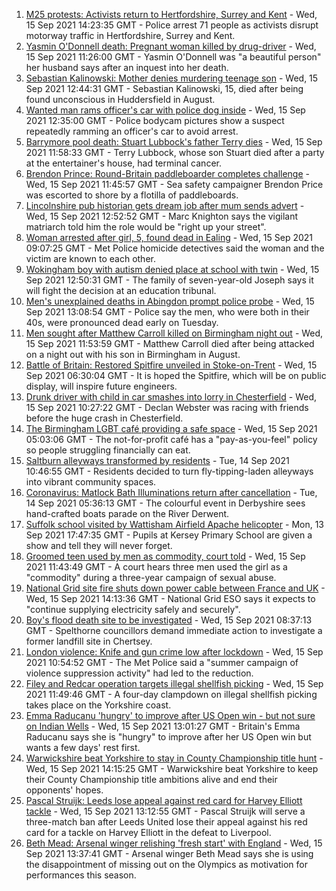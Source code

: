 1. [M25 protests: Activists return to Hertfordshire, Surrey and Kent](https://www.bbc.co.uk/news/uk-england-beds-bucks-herts-58569794?at_medium=RSS&at_campaign=KARANGA) - Wed, 15 Sep 2021 14:23:35 GMT - Police arrest 71 people as activists disrupt motorway traffic in Hertfordshire, Surrey and Kent.
2. [Yasmin O'Donnell death: Pregnant woman killed by drug-driver](https://www.bbc.co.uk/news/uk-england-lincolnshire-58569190?at_medium=RSS&at_campaign=KARANGA) - Wed, 15 Sep 2021 11:26:00 GMT - Yasmin O'Donnell was "a beautiful person" her husband says after an inquest into her death.
3. [Sebastian Kalinowski: Mother denies murdering teenage son](https://www.bbc.co.uk/news/uk-england-leeds-58569196?at_medium=RSS&at_campaign=KARANGA) - Wed, 15 Sep 2021 12:44:31 GMT - Sebastian Kalinowski, 15, died after being found unconscious in Huddersfield in August.
4. [Wanted man rams officer's car with police dog inside](https://www.bbc.co.uk/news/uk-england-northamptonshire-58572629?at_medium=RSS&at_campaign=KARANGA) - Wed, 15 Sep 2021 12:35:00 GMT - Police bodycam pictures show a suspect repeatedly ramming an officer's car to avoid arrest.
5. [Barrymore pool death: Stuart Lubbock's father Terry dies](https://www.bbc.co.uk/news/uk-england-essex-58571515?at_medium=RSS&at_campaign=KARANGA) - Wed, 15 Sep 2021 11:58:33 GMT - Terry Lubbock, whose son Stuart died after a party at the entertainer's house, had terminal cancer.
6. [Brendon Prince: Round-Britain paddleboarder completes challenge](https://www.bbc.co.uk/news/uk-england-devon-58572635?at_medium=RSS&at_campaign=KARANGA) - Wed, 15 Sep 2021 11:45:57 GMT - Sea safety campaigner Brendon Price was escorted to shore by a flotilla of paddleboards.
7. [Lincolnshire pub historian gets dream job after mum sends advert](https://www.bbc.co.uk/news/uk-england-lincolnshire-58571586?at_medium=RSS&at_campaign=KARANGA) - Wed, 15 Sep 2021 12:52:52 GMT - Marc Knighton says the vigilant matriarch told him the role would be "right up your street".
8. [Woman arrested after girl, 5, found dead in Ealing](https://www.bbc.co.uk/news/uk-england-london-58570575?at_medium=RSS&at_campaign=KARANGA) - Wed, 15 Sep 2021 09:07:25 GMT - Met Police homicide detectives said the woman and the victim are known to each other.
9. [Wokingham boy with autism denied place at school with twin](https://www.bbc.co.uk/news/uk-england-berkshire-58571113?at_medium=RSS&at_campaign=KARANGA) - Wed, 15 Sep 2021 12:50:31 GMT - The family of seven-year-old Joseph says it will fight the decision at an education tribunal.
10. [Men's unexplained deaths in Abingdon prompt police probe](https://www.bbc.co.uk/news/uk-england-oxfordshire-58570940?at_medium=RSS&at_campaign=KARANGA) - Wed, 15 Sep 2021 13:08:54 GMT - Police say the men, who were both in their 40s, were pronounced dead early on Tuesday.
11. [Men sought after Matthew Carroll killed on Birmingham night out](https://www.bbc.co.uk/news/uk-england-birmingham-58572241?at_medium=RSS&at_campaign=KARANGA) - Wed, 15 Sep 2021 11:53:59 GMT - Matthew Carroll died after being attacked on a night out with his son in Birmingham in August.
12. [Battle of Britain: Restored Spitfire unveiled in Stoke-on-Trent](https://www.bbc.co.uk/news/uk-england-stoke-staffordshire-58565502?at_medium=RSS&at_campaign=KARANGA) - Wed, 15 Sep 2021 06:30:04 GMT - It is hoped the Spitfire, which will be on public display, will inspire future engineers.
13. [Drunk driver with child in car smashes into lorry in Chesterfield](https://www.bbc.co.uk/news/uk-england-derbyshire-58571895?at_medium=RSS&at_campaign=KARANGA) - Wed, 15 Sep 2021 10:27:22 GMT - Declan Webster was racing with friends before the huge crash in Chesterfield.
14. [The Birmingham LGBT café providing a safe space](https://www.bbc.co.uk/news/uk-england-birmingham-58557971?at_medium=RSS&at_campaign=KARANGA) - Wed, 15 Sep 2021 05:03:06 GMT - The not-for-profit café has a "pay-as-you-feel" policy so people struggling financially can eat.
15. [Saltburn alleyways transformed by residents](https://www.bbc.co.uk/news/uk-england-tees-58559600?at_medium=RSS&at_campaign=KARANGA) - Tue, 14 Sep 2021 10:46:55 GMT - Residents decided to turn fly-tipping-laden alleyways into vibrant community spaces.
16. [Coronavirus: Matlock Bath Illuminations return after cancellation](https://www.bbc.co.uk/news/uk-england-derbyshire-58552659?at_medium=RSS&at_campaign=KARANGA) - Tue, 14 Sep 2021 05:36:13 GMT - The colourful event in Derbyshire sees hand-crafted boats parade on the River Derwent.
17. [Suffolk school visited by Wattisham Airfield Apache helicopter](https://www.bbc.co.uk/news/uk-england-suffolk-58552257?at_medium=RSS&at_campaign=KARANGA) - Mon, 13 Sep 2021 17:47:35 GMT - Pupils at Kersey Primary School are given a show and tell they will never forget.
18. [Groomed teen used by men as commodity, court told](https://www.bbc.co.uk/news/uk-england-leeds-58572039?at_medium=RSS&at_campaign=KARANGA) - Wed, 15 Sep 2021 11:43:49 GMT - A court hears three men used the girl as a "commodity" during a three-year campaign of sexual abuse.
19. [National Grid site fire shuts down power cable between France and UK](https://www.bbc.co.uk/news/uk-england-kent-58570893?at_medium=RSS&at_campaign=KARANGA) - Wed, 15 Sep 2021 14:13:36 GMT - National Grid ESO says it expects to "continue supplying electricity safely and securely".
20. [Boy's flood death site to be investigated](https://www.bbc.co.uk/news/uk-england-surrey-58565021?at_medium=RSS&at_campaign=KARANGA) - Wed, 15 Sep 2021 08:37:13 GMT - Spelthorne councillors demand immediate action to investigate a former landfill site in Chertsey.
21. [London violence: Knife and gun crime low after lockdown](https://www.bbc.co.uk/news/uk-england-london-58569426?at_medium=RSS&at_campaign=KARANGA) - Wed, 15 Sep 2021 10:54:52 GMT - The Met Police said a "summer campaign of violence suppression activity" had led to the reduction.
22. [Filey and Redcar operation targets illegal shellfish picking](https://www.bbc.co.uk/news/uk-england-york-north-yorkshire-58572421?at_medium=RSS&at_campaign=KARANGA) - Wed, 15 Sep 2021 11:49:46 GMT - A four-day clampdown on illegal shellfish picking takes place on the Yorkshire coast.
23. [Emma Raducanu 'hungry' to improve after US Open win - but not sure on Indian Wells](https://www.bbc.co.uk/sport/tennis/58570037?at_medium=RSS&at_campaign=KARANGA) - Wed, 15 Sep 2021 13:01:27 GMT - Britain's Emma Raducanu says she is "hungry" to improve after her US Open win but wants a few days' rest first.
24. [Warwickshire beat Yorkshire to stay in County Championship title hunt](https://www.bbc.co.uk/sport/cricket/58571934?at_medium=RSS&at_campaign=KARANGA) - Wed, 15 Sep 2021 14:15:25 GMT - Warwickshire beat Yorkshire to keep their County Championship title ambitions alive and end their opponents' hopes.
25. [Pascal Struijk: Leeds lose appeal against red card for Harvey Elliott tackle](https://www.bbc.co.uk/sport/football/58570818?at_medium=RSS&at_campaign=KARANGA) - Wed, 15 Sep 2021 13:12:55 GMT - Pascal Struijk will serve a three-match ban after Leeds United lose their appeal against his red card for a tackle on Harvey Elliott in the defeat to Liverpool.
26. [Beth Mead: Arsenal winger relishing 'fresh start' with England](https://www.bbc.co.uk/sport/football/58570050?at_medium=RSS&at_campaign=KARANGA) - Wed, 15 Sep 2021 13:37:41 GMT - Arsenal winger Beth Mead says she is using the disappointment of missing out on the Olympics as motivation for performances this season.
